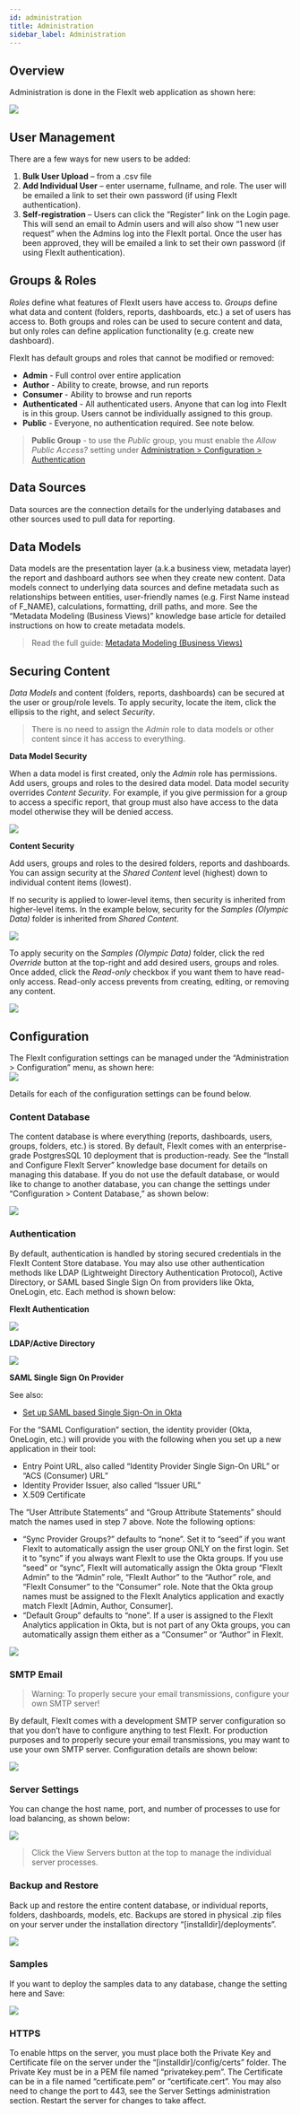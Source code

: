 ```yaml
---
id: administration
title: Administration
sidebar_label: Administration
---
```


## Overview

Administration is done in the FlexIt web application as shown here:

![](https://i1.wp.com/flexitanalytics.com/wp-content/uploads/2018/05/flexit_admin_config.jpg)

## User Management

There are a few ways for new users to be added:

1.  **Bulk User Upload** – from a .csv file
2.  **Add Individual User** – enter username, fullname, and role. The user will be emailed a link to set their own password (if using FlexIt authentication).
3.  **Self-registration** – Users can click the “Register” link on the Login page. This will send an email to Admin users and will also show “1 new user request” when the Admins log into the FlexIt portal. Once the user has been approved, they will be emailed a link to set their own password (if using FlexIt authentication).

## Groups & Roles

*Roles* define what features of FlexIt users have access to. *Groups* define what data and content (folders, reports, dashboards, etc.) a set of users has access to. Both groups and roles can be used to secure content and data, but only roles can define application functionality (e.g. create new dashboard).

FlexIt has default groups and roles that cannot be modified or removed:
*   **Admin** - Full control over entire application
*   **Author** - Ability to create, browse, and run reports
*   **Consumer** - Ability to browse and run reports
*   **Authenticated** - All authenticated users. Anyone that can log into FlexIt is in this group. Users cannot be individually assigned to this group.
*   **Public** - Everyone, no authentication required. See note below.

> **Public Group** - to use the *Public* group, you must enable the *Allow Public Access?* setting under [Administration > Configuration > Authentication](administration#authentication)

## Data Sources

Data sources are the connection details for the underlying databases and other sources used to pull data for reporting.

## Data Models

Data models are the presentation layer (a.k.a business view, metadata layer) the report and dashboard authors see when they create new content. Data models connect to underlying data sources and define metadata such as relationships between entities, user-friendly names (e.g. First Name instead of F_NAME), calculations, formatting, drill paths, and more. See the “Metadata Modeling (Business Views)” knowledge base article for detailed instructions on how to create metadata models.

> Read the full guide: [Metadata Modeling (Business Views)](datamodeling)

## Securing Content

*Data Models* and content (folders, reports, dashboards) can be secured at the user or group/role levels. To apply security, locate the item, click the ellipsis to the right, and select *Security*.

> There is no need to assign the *Admin* role to data models or other content since it has access to everything.

**Data Model Security**

When a data model is first created, only the *Admin* role has permissions. Add users, groups and roles to the desired data model. Data model security overrides *Content Security*. For example, if you give permission for a group to access a specific report, that group must also have access to the data model otherwise they will be denied access.

![](/img/security_datamodel.png)


**Content Security**

Add users, groups and roles to the desired folders, reports and dashboards. You can assign security at the *Shared Content* level (highest) down to individual content items (lowest).

If no security is applied to lower-level items, then security is inherited from higher-level items. In the example below, security for the *Samples (Olympic Data)* folder is inherited from *Shared Content*.

![](/img/security_folder1.png)

To apply security on the *Samples (Olympic Data)* folder, click the red *Override* button at the top-right and add desired users, groups and roles. Once added, click the *Read-only* checkbox if you want them to have read-only access. Read-only access prevents from creating, editing, or removing any content.

![](/img/security_folder2.png)


## Configuration

The FlexIt configuration settings can be managed under the “Administration > Configuration” menu, as shown here:  
![](https://i1.wp.com/flexitanalytics.com/wp-content/uploads/2018/05/flexit_admin_config.jpg)


Details for each of the configuration settings can be found below.

### Content Database

The content database is where everything (reports, dashboards, users, groups, folders, etc.) is stored. By default, FlexIt comes with an enterprise-grade PostgresSQL 10 deployment that is production-ready. See the “Install and Configure FlexIt Server” knowledge base document for details on managing this database. If you do not use the default database, or would like to change to another database, you can change the settings under “Configuration > Content Database,” as shown below:

![](https://i2.wp.com/flexitanalytics.com/wp-content/uploads/2018/09/flexit_admin_content.jpg)


### Authentication

By default, authentication is handled by storing secured credentials in the FlexIt Content Store database. You may also use other authentication methods like LDAP (Lightweight Directory Authentication Protocol), Active Directory, or SAML based Single Sign On from providers like Okta, OneLogin, etc. Each method is shown below:

**FlexIt Authentication**

![](https://i0.wp.com/flexitanalytics.com/wp-content/uploads/2018/09/flexit_admin_auth_flex.jpg)


**LDAP/Active Directory**

![](https://i2.wp.com/flexitanalytics.com/wp-content/uploads/2018/09/flexit_admin_auth_ldap.jpg)


**SAML Single Sign On Provider**

See also:

*   [Set up SAML based Single Sign-On in Okta](https://flexitanalytics.com/learn/setting-up-saml-based-single-sign-on-in-okta/)


For the “SAML Configuration” section, the identity provider (Okta, OneLogin, etc.) will provide you with the following when you set up a new application in their tool:

*   Entry Point URL, also called “Identity Provider Single Sign-On URL” or “ACS (Consumer) URL”
*   Identity Provider Issuer, also called “Issuer URL”
*   X.509 Certificate

The “User Attribute Statements” and “Group Attribute Statements” should match the names used in step 7 above. Note the following options:

*   “Sync Provider Groups?” defaults to “none”. Set it to “seed” if you want FlexIt to automatically assign the user group ONLY on the first login. Set it to “sync” if you always want FlexIt to use the Okta groups. If you use “seed” or “sync”, FlexIt will automatically assign the Okta group “FlexIt Admin” to the “Admin” role, “FlexIt Author” to the “Author” role, and “FlexIt Consumer” to the “Consumer” role. Note that the Okta group names must be assigned to the FlexIt Analytics application and exactly match FlexIt [Admin, Author, Consumer].
*   “Default Group” defaults to “none”. If a user is assigned to the FlexIt Analytics application in Okta, but is not part of any Okta groups, you can automatically assign them either as a “Consumer” or “Author” in FlexIt.

![](https://i0.wp.com/flexitanalytics.com/wp-content/uploads/2018/09/flexit_config_saml.png)


### SMTP Email


> Warning: To properly secure your email transmissions, configure your own SMTP server!

By default, FlexIt comes with a development SMTP server configuration so that you don’t have to configure anything to test FlexIt. For production purposes and to properly secure your email transmissions, you may want to use your own SMTP server. Configuration details are shown below:

![](https://i0.wp.com/flexitanalytics.com/wp-content/uploads/2018/09/flexit_admin_smtp.jpg)


### Server Settings

You can change the host name, port, and number of processes to use for load balancing, as shown below:

![](https://i1.wp.com/flexitanalytics.com/wp-content/uploads/2018/09/flexit_admin_server.jpg)


> Click the View Servers button at the top to manage the individual server processes.


### Backup and Restore

Back up and restore the entire content database, or individual reports, folders, dashboards, models, etc. Backups are stored in physical .zip files on your server under the installation directory “[installdir]/deployments”.

![](https://i1.wp.com/flexitanalytics.com/wp-content/uploads/2018/09/flexit_admin_backup.jpg)


### Samples

If you want to deploy the samples data to any database, change the setting here and Save:

![](https://i0.wp.com/flexitanalytics.com/wp-content/uploads/2018/09/flexit_admin_samples.jpg)


### HTTPS

To enable https on the server, you must place both the Private Key and Certificate file on the server under the “[installdir]/config/certs” folder. The Private Key must be in a PEM file named “privatekey.pem”. The Certificate can be in a file named “certificate.pem” or “certificate.cert”. You may also need to change the port to 443, see the Server Settings administration section. Restart the server for changes to take affect.
